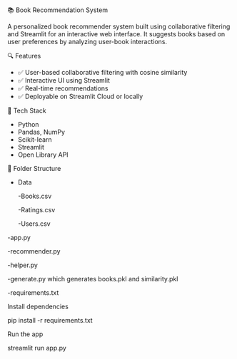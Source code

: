 📚 Book Recommendation System

A personalized book recommender system built using collaborative filtering and Streamlit for an interactive web interface. It suggests books based on user preferences by analyzing user-book interactions.

🔍 Features

- ✅ User-based collaborative filtering with cosine similarity
- ✅ Interactive UI using Streamlit
- ✅ Real-time recommendations
- ✅ Deployable on Streamlit Cloud or locally

🚀 Tech Stack

- Python
- Pandas, NumPy
- Scikit-learn
- Streamlit
- Open Library API

📁 Folder Structure

- Data


  -Books.csv


  -Ratings.csv


  -Users.csv

  
-app.py


-recommender.py


-helper.py


-generate.py which generates books.pkl and similarity.pkl


-requirements.txt



 Install dependencies

 
pip install -r requirements.txt


 Run the app

 
streamlit run app.py
